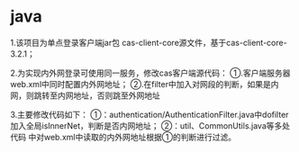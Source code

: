 # java

1.该项目为单点登录客户端jar包 cas-client-core源文件，基于cas-client-core-3.2.1；

2.为实现内外网登录可使用同一服务，修改cas客户端源代码：
	①.客户端服务器web.xml中同时配置内外网地址；
	②.在filter中加入对网段的判断，如果是内网，则跳转至内网地址，否则跳至外网地址

3.主要修改代码如下：
	①：authentication/AuthenticationFilter.java中dofilter加入全局isInnerNet，判断是否内网地址；
	②：util、CommonUtils.java等多处代码 中对web.xml中读取的内外网地址根据①的判断进行过滤。
